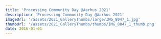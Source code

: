 ```yaml
---
title: 'Processing Community Day @Aarhus 2021'
description: 'Processing Community Day @Aarhus 2021'
imageUrl: '/assets/2021_GalleryThumbs/large/IMG_8047_1.jpg'
thumbUrl: '/assets/2021_GalleryThumbs/thumbs/IMG_8047_1_thumb.png'
date: 2016-01-01
---
```

